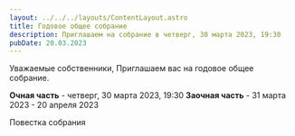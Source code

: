 ```yaml
---
layout: ../../../layouts/ContentLayout.astro
title: Годовое общее собрание
description: Приглашаем на собрание в четверг, 30 марта 2023, 19:30
pubDate: 20.03.2023
---
```


Уважаемые собственники,
Приглашаем вас на годовое общее собрание.

**Очная часть** - четверг, 30 марта 2023, 19:30
**Заочная часть** - 31 марта 2023 - 20 апреля 2023

Повестка собрания
